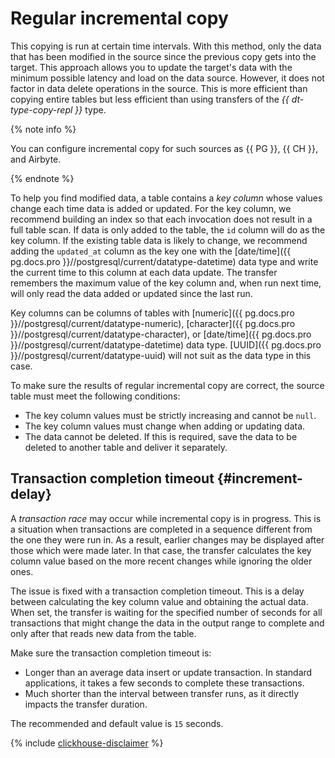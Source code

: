 # Regular incremental copy

This copying is run at certain time intervals. With this method, only the data that has been modified in the source since the previous copy gets into the target. This approach allows you to update the target's data with the minimum possible latency and load on the data source. However, it does not factor in data delete operations in the source. This is more efficient than copying entire tables but less efficient than using transfers of the _{{ dt-type-copy-repl }}_ type.

{% note info %}

You can configure incremental copy for such sources as {{ PG }}, {{ CH }}, and Airbyte.

{% endnote %}

To help you find modified data, a table contains a _key column_ whose values change each time data is added or updated. For the key column, we recommend building an index so that each invocation does not result in a full table scan. If data is only added to the table, the `id` column will do as the key column. If the existing table data is likely to change, we recommend adding the `updated_at` column as the key one with the [date/time]({{ pg.docs.pro }}//postgresql/current/datatype-datetime) data type and write the current time to this column at each data update. The transfer remembers the maximum value of the key column and, when run next time, will only read the data added or updated since the last run.

Key columns can be columns of tables with [numeric]({{ pg.docs.pro }}//postgresql/current/datatype-numeric), [character]({{ pg.docs.pro }}//postgresql/current/datatype-character), or [date/time]({{ pg.docs.pro }}//postgresql/current/datatype-datetime) data type. [UUID]({{ pg.docs.pro }}//postgresql/current/datatype-uuid) will not suit as the data type in this case.

To make sure the results of regular incremental copy are correct, the source table must meet the following conditions:

* The key column values must be strictly increasing and cannot be `null`.
* The key column values must change when adding or updating data.
* The data cannot be deleted. If this is required, save the data to be deleted to another table and deliver it separately.

## Transaction completion timeout {#increment-delay}

A _transaction race_ may occur while incremental copy is in progress. This is a situation when transactions are completed in a sequence different from the one they were run in. As a result, earlier changes may be displayed after those which were made later. In that case, the transfer calculates the key column value based on the more recent changes while ignoring the older ones.

The issue is fixed with a transaction completion timeout. This is a delay between calculating the key column value and obtaining the actual data. When set, the transfer is waiting for the specified number of seconds for all transactions that might change the data in the output range to complete and only after that reads new data from the table.

Make sure the transaction completion timeout is:

* Longer than an average data insert or update transaction. In standard applications, it takes a few seconds to complete these transactions.
* Much shorter than the interval between transfer runs, as it directly impacts the transfer duration.

The recommended and default value is `15` seconds.

{% include [clickhouse-disclaimer](../../_includes/clickhouse-disclaimer.md) %}
